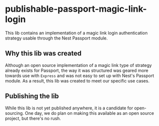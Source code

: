 # publishable-passport-magic-link-login

This lib contains an implementation of a magic link login authentication strategy usable through the Nest Passport module.

## Why this lib was created

Although an open source implementation of a magic link type of strategy already exists for Passport, the way it was structured was geared more towards use with `Express` and was not easy to set up with Nest's Passport module. As a result, this lib was created to meet our specific use cases.

## Publishing the lib

While this lib is not yet published anywhere, it is a candidate for open-sourcing. One day, we do plan on making this available as an open source project, but there's no rush.
